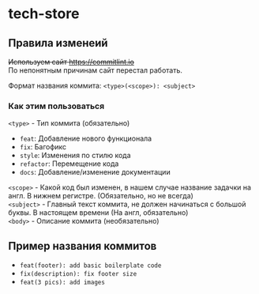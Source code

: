 # tech-store
## Правила изменеий
~~Используем сайт https://commitlint.io~~  
По непонятным причинам сайт перестал работать.

Формат названия коммита: `<type>(<scope>): <subject>`

### Как этим пользоваться
`<type>` - Тип коммита (обязательно)
  - `feat`: Добавление нового функционала
  - `fix`: Багофикс
  - `style`: Изменения по стилю кода
  - `refactor`: Перемещение кода
  - `docs`: Добавление/изменение документации

`<scope>` - Какой код был изменен, в нашем случае название задачки на англ. В нижнем регистре. (Обязательно, но не всегда)  
`<subject>` - Главный текст коммита, не должен начинаться с большой буквы. В настоящем времени (На англ, обязательно)  
`<body>` - Описание коммита (необязательно)  
## Пример названия коммитов
  - `feat(footer): add basic boilerplate code`
  - `fix(description): fix footer size`
  - `feat(3 pics): add images`
